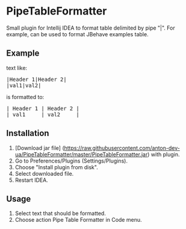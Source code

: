 PipeTableFormatter
==================

Small plugin for Intellij IDEA to format table delimited by pipe "|". For example, can be used to format JBehave examples table.

Example
-------

text like:

<pre>
|Header 1|Header 2|
|val1|val2|
</pre>

is formatted to:

<pre>
| Header 1 | Header 2 |
| val1     | val2     |
</pre>

Installation
-----------

1. [Download jar file] (https://raw.githubusercontent.com/anton-dev-ua/PipeTableFormatter/master/PipeTableFormatter.jar) with plugin.
2. Go to Preferences/Plugins (Settings/Plugins).
3. Choose "Install plugin from disk".
4. Select downloaded file.
5. Restart IDEA.

Usage
-----

1. Select text that should be formatted.
2. Choose action Pipe Table Formatter in Code menu.
